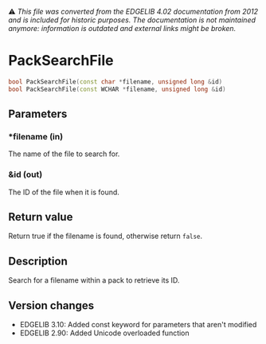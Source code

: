 :warning: _This file was converted from the EDGELIB 4.02 documentation from 2012 and is included for historic purposes. The documentation is not maintained anymore: information is outdated and external links might be broken._

# PackSearchFile


```c++
bool PackSearchFile(const char *filename, unsigned long &id) 
bool PackSearchFile(const WCHAR *filename, unsigned long &id)
```

## Parameters
### *filename (in)
The name of the file to search for.

### &id (out)
The ID of the file when it is found.

## Return value
Return true if the filename is found, otherwise return `false`.

## Description
Search for a filename within a pack to retrieve its ID.

## Version changes
- EDGELIB 3.10: Added const keyword for parameters that aren't modified 
- EDGELIB 2.90: Added Unicode overloaded function

